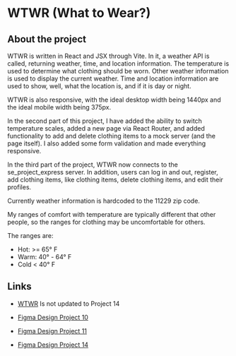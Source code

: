 # WTWR (What to Wear?)

## About the project

WTWR is written in React and JSX through Vite. In it, a weather API is called, returning weather, time, and location information. The temperature is used to determine what clothing should be worn. Other weather information is used to display the current weather. Time and location information are used to show, well, what the location is, and if it is day or night.

WTWR is also responsive, with the ideal desktop width being 1440px and the ideal mobile width being 375px.

In the second part of this project, I have added the ability to switch temperature scales, added a new page via React Router, and added functionality to add and delete clothing items to a mock server (and the page itself). I also added some form validation and made everything responsive.

In the third part of the project, WTWR now connects to the se_project_express server. In addition, users can log in and out, register, add clothing items, like clothing items, delete clothing items, and edit their profiles.

Currently weather information is hardcoded to the 11229 zip code.

My ranges of comfort with temperature are typically different that other people, so the ranges for clothing may be uncomfortable for others.

The ranges are:

- Hot: >= 65° F
- Warm: 40° - 64° F
- Cold < 40° F

## Links

- [WTWR](https://scottchappell99.github.io/se_project_react/) Is not updated to Project 14

- [Figma Design Project 10](https://www.figma.com/file/DTojSwldenF9UPKQZd6RRb/Sprint-10%3A-WTWR)

- [Figma Design Project 11](https://www.figma.com/design/JELwiE1GnlYDgJTcphpJOH/Sprint-11%3A-WTWR?node-id=311-433)

- [Figma Design Project 14](https://www.figma.com/design/bfVOvqlLmoKZ5lpro8WWBe/Sprint-14_-WTWR?node-id=1-1105&t=8OBzJQ6hljVpAuBq-0)
